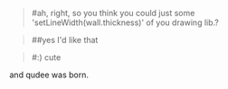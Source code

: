 >#ah, right, so you think you could just some 'setLineWidth(wall.thickness)' of you drawing lib.?
  
>##yes I'd like that
  
>#:) cute

and qudee was born.